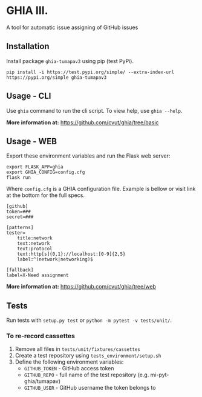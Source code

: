 # GHIA III.
A tool for automatic issue assigning of GitHub issues

## Installation
Install package `ghia-tumapav3` using pip (test PyPi).
```
pip install -i https://test.pypi.org/simple/ --extra-index-url https://pypi.org/simple ghia-tumapav3
```

## Usage - CLI
Use `ghia` command to run the cli script. To view help, use `ghia --help`.

**More information at:**
https://github.com/cvut/ghia/tree/basic


## Usage - WEB
Export these environment variables and run the Flask web server:
```
export FLASK_APP=ghia
export GHIA_CONFIG=config.cfg
flask run
```

Where `config.cfg` is a GHIA configuration file. Example is bellow or visit link at the bottom for the full specs.
```
[github]
token=###
secret=###

[patterns]
tester=
    title:network
    text:network
    text:protocol
    text:http[s]{0,1}://localhost:[0-9]{2,5}
    label:^(network|networking)$

[fallback]
label=X-Need assignment
```

**More information at:**
https://github.com/cvut/ghia/tree/web


## Tests
Run tests with `setup.py test` or `python -m pytest -v tests/unit/`.

### To re-record cassettes
1.  Remove all files in `tests/unit/fixtures/cassettes`
2.  Create a test repository using `tests_environment/setup.sh`
3.  Define the following environment variables:
      *  `GITHUB_TOKEN` - GitHub access token
      *  `GITHUB_REPO` - full name of the test repository (e.g. mi-pyt-ghia/tumapav)
      *  `GITHUB_USER` - GitHub username the token belongs to
